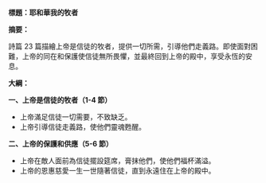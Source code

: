 **標題：耶和華我的牧者**

**摘要：**

詩篇 23 篇描繪上帝是信徒的牧者，提供一切所需，引導他們走義路。即使面對困難，上帝的同在和保護使信徒無所畏懼，並最終回到上帝的殿中，享受永恆的安息。

**大綱：**

**一、上帝是信徒的牧者（1-4 節）**
* 上帝滿足信徒一切需要，不致缺乏。
* 上帝引導信徒走義路，使他們靈魂甦醒。

**二、上帝的保護和供應（5-6 節）**
* 上帝在敵人面前為信徒擺設筵席，膏抹他們，使他們福杯滿溢。
* 上帝的恩惠慈愛一生一世隨著信徒，直到永遠住在上帝的殿中。